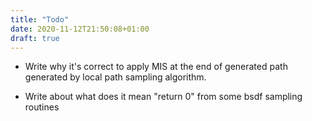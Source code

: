 ```yaml
---
title: "Todo"
date: 2020-11-12T21:50:08+01:00
draft: true
---
```


* Write why it's correct to apply MIS at the end of generated path generated
by local path sampling algorithm.

* Write about what does it mean "return 0" from some bsdf sampling routines

